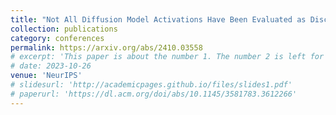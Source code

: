 ```yaml
---
title: "Not All Diffusion Model Activations Have Been Evaluated as Discriminative Features"
collection: publications
category: conferences
permalink: https://arxiv.org/abs/2410.03558
# excerpt: 'This paper is about the number 1. The number 2 is left for future work.'
# date: 2023-10-26
venue: 'NeurIPS'
# slidesurl: 'http://academicpages.github.io/files/slides1.pdf'
# paperurl: 'https://dl.acm.org/doi/abs/10.1145/3581783.3612266'
---
```

